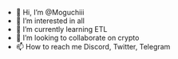 - 👋 Hi, I’m @Moguchiii
- 👀 I’m interested in all
- 🌱 I’m currently learning ETL
- 💞️ I’m looking to collaborate on crypto
- 📫 How to reach me Discord, Twitter, Telegram

<!---
Moguchiii/Moguchiii is a ✨ special ✨ repository because its `README.md` (this file) appears on your GitHub profile.
You can click the Preview link to take a look at your changes.
--->
